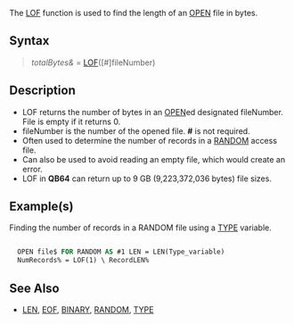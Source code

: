 The [LOF](LOF) function is used to find the length of an [OPEN](OPEN) file in bytes.

## Syntax

> *totalBytes&* = [LOF](LOF)([#]fileNumber)

## Description

* LOF returns the number of bytes in an [OPEN](OPEN)ed designated fileNumber. File is empty if it returns 0.
* fileNumber is the number of the opened file. **#** is not required.
* Often used to determine the number of records in a [RANDOM](RANDOM) access file.
* Can also be used to avoid reading an empty file, which would create an error.
* LOF in **QB64** can return up to 9 GB (9,223,372,036 bytes) file sizes.

## Example(s)

Finding the number of records in a RANDOM file using a [TYPE](TYPE) variable.

```vb

  OPEN file$ FOR RANDOM AS #1 LEN = LEN(Type_variable)
  NumRecords% = LOF(1) \ RecordLEN%

```

## See Also

* [LEN](LEN), [EOF](EOF), [BINARY](BINARY), [RANDOM](RANDOM), [TYPE](TYPE)
